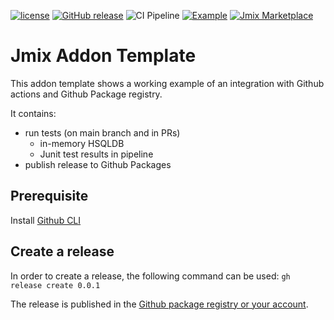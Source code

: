 [![license](https://img.shields.io/badge/license-Apache%20License%202.0-blue.svg?style=flat)](http://www.apache.org/licenses/LICENSE-2.0)
[![GitHub release](https://img.shields.io/github/release/mariodavid/jmix-addon-template.svg)](https://github.com/mariodavid/jmix-addon-template/releases/)
![CI Pipeline](https://github.com/mariodavid/jmix-addon-template/actions/workflows/test.yml/badge.svg)
[![Example](https://img.shields.io/badge/example-jmix--wizard--example-brightgreen)](https://github.com/mariodavid/jmix-addon-template-example)
[![Jmix Marketplace](https://img.shields.io/badge/marketplace-jmix--wizard-orange)](https://www.jmix.io/marketplace/wizard)


# Jmix Addon Template

This addon template shows a working example of an integration with Github actions and Github Package registry.

It contains:

* run tests (on main branch and in PRs) 
  * in-memory HSQLDB
  * Junit test results in pipeline
* publish release to Github Packages

## Prerequisite

Install [Github CLI](https://cli.github.com/) 

## Create a release

In order to create a release, the following command can be used:
`gh release create 0.0.1`

The release is published in the [Github package registry or your account](https://github.com/mariodavid?tab=packages&repo_name=jmix-addon-template). 

